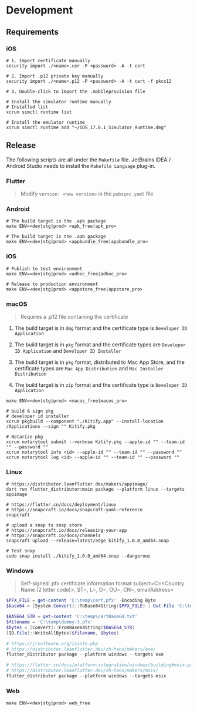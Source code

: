 # Development

## Requirements

### iOS

```shell
# 1. Import certificate manually
security import ./<name>.cer -P <password> -A -t cert

# 2. Import .p12 private key manually
security import ./<name>.p12 -P <password> -A -t cert -f pkcs12

# 3. Double-click to import the .mobileprovision file
```

```shell
# Install the simulator runtime manually
# Installed list
xcrun simctl runtime list

# Install the emulator runtime
xcrun simctl runtime add "~/iOS_17.0.1_Simulator_Runtime.dmg"
```

## Release

The following scripts are all under the `Makefile` file. JetBrains IDEA / Android Studio needs to install the `Makefile Language` plug-in.

### Flutter

> Modify `version: <new version>` in the `pubspec.yaml` file

### Android

```shell
# The build target is the .apk package
make ENV=<dev|stg|prod> <apk_free|apk_pro>
```

```shell
# The build target is the .aab package
make ENV=<dev|stg|prod> <appbundle_free|appbundle_pro>
```

### iOS

```shell
# Publish to test environment
make ENV=<dev|stg|prod> <adhoc_free|adhoc_pro>
```

```shell
# Release to production environment
make ENV=<dev|stg|prod> <appstore_free|appstore_pro>
```

### macOS

> Requires a .p12 file containing the certificate

1. The build target is in `dmg` format and the certificate type is `Developer ID Application`

2. The build target is in `pkg` format and the certificate types are `Developer ID Application` and `Developer ID Installer`

3. The build target is in `pkg` format, distributed to Mac App Store, and the certificate types are `Mac App Distribution` and `Mac Installer Distribution`

4. The build target is in `zip` format and the certificate type is `Developer ID Application`

```shell
make ENV=<dev|stg|prod> <macos_free|macos_pro>
```

```shell
# build & sign pkg
# developer id installer
xcrun pkgbuild --component "./Kitify.app" --install-location /Applications --sign "" Kitify.pkg

# Notarize pkg
xcrun notarytool submit --verbose Kitify.pkg --apple-id "" --team-id "" --password ""
xcrun notarytool info <id> --apple-id "" --team-id "" --password ""
xcrun notarytool log <id> --apple-id "" --team-id "" --password ""
```

### Linux

```shell
# https://distributor.leanflutter.dev/makers/appimage/
dart run flutter_distributor:main package --platform linux --targets appimage

# https://flutter.cn/docs/deployment/linux
# https://snapcraft.io/docs/snapcraft-yaml-reference
snapcraft

# upload a snap to snap store
# https://snapcraft.io/docs/releasing-your-app
# https://snapcraft.io/docs/channels
snapcraft upload --release=latest/edge kitify_1.0.0_amd64.snap

# Test snap
sudo snap install ./kitify_1.0.0_amd64.snap --dangerous
```

### Windows

> Self-signed .pfx certificate information format
> subject=C=<Country Name (2 letter code)>, ST=<State or Province Name>, L=<Locality Name>, O=<Publisher Name>, OU=<Publisher Name>, CN=<Publisher Name>, emailAddress=<Email Address>

```powershell
$PFX_FILE = get-content 'C:\temp\cert.pfx' -Encoding Byte
$base64 = [System.Convert]::ToBase64String($PFX_FILE) | Out-File 'C:\temp\certBase64.txt'

$BASE64_STR = get-content 'C:\temp\certBase64.txt'
$filename = 'C:\temp\dummy-3.pfx'
$bytes = [Convert]::FromBase64String($BASE64_STR)
[IO.File]::WriteAllBytes($filename, $bytes)
```

```powershell
# https://jrsoftware.org/isinfo.php
# https://distributor.leanflutter.dev/zh-hans/makers/exe/
flutter_distributor package --platform windows --targets exe

# https://flutter.cn/docs/platform-integration/windows/building#msix-packaging
# https://distributor.leanflutter.dev/zh-hans/makers/msix/
flutter_distributor package --platform windows --targets msix
```

### Web

```shell
make ENV=<dev|stg|prod> web_free
```

[//]: # (## Tests)

[//]: # ()
[//]: # (### app links)

[//]: # ()
[//]: # (#### Deep Links on Android)

[//]: # ()
[//]: # (```shell)

[//]: # (adb shell am start -a android.intent.action.VIEW -d "aty://debug")

[//]: # (```)

[//]: # ()
[//]: # (#### Custom URL schemes on iOS)

[//]: # ()
[//]: # (```shell)

[//]: # (/usr/bin/xcrun simctl openurl booted "aty://debug")

[//]: # (```)

